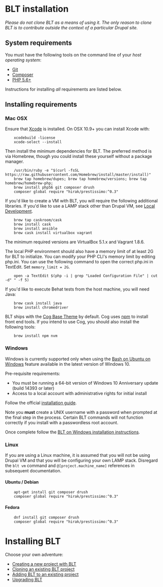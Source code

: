 # BLT installation

*Please do not clone BLT as a means of using it. The only reason to clone BLT is to contribute outside the context of a particular Drupal site.*

## System requirements

You must have the following tools on the command line of your *host operating system*:

* [Git](https://git-scm.com/)
* [Composer](https://getcomposer.org/download/)
* [PHP 5.6+](http://php.net/manual/en/install.php)

Instructions for installing _all_ requirements are listed below.

## Installing requirements

### Mac OSX

Ensure that [Xcode](https://itunes.apple.com/us/app/xcode/id497799835?mt=12) is installed. On OSX 10.9+ you can install Xcode with:

        xcodebuild -license
        xcode-select --install

Then install the  minimum dependencies for BLT. The preferred method is via Homebrew, though you could install these yourself without a package manager.

        /usr/bin/ruby -e "$(curl -fsSL https://raw.githubusercontent.com/Homebrew/install/master/install)"
        brew tap homebrew/dupes; brew tap homebrew/versions; brew tap homebrew/homebrew-php;
        brew install php56 git composer drush
        composer global require "hirak/prestissimo:^0.3"

If you'd like to create a VM with BLT, you will require the following additional libraries. If you'd like to use a LAMP stack other than Drupal VM, see [Local Development](readme/local-development.md).

        brew tap caskroom/cask
        brew install cask
        brew install ansible
        brew cask install virtualbox vagrant

The minimum required versions are VirtualBox 5.1.x and Vagrant 1.8.6. 

The local PHP environment should also have a memory limit of at least 2G for BLT to initialize. You can modify your PHP CLI's memory limit by editing php.ini. You can use the following command to open the correct php.ini in TextEdit. Set `memory_limit = 2G`.

        open -a TextEdit $(php -i | grep "Loaded Configuration File" | cut -d" " -f 5)

If you'd like to execute Behat tests from the host machine, you will need Java:

        brew cask install java
        brew install chromedriver

BLT ships with the [Cog Base Theme](https://github.com/acquia-pso/cog) by default. Cog uses [npm](https://www.npmjs.com/) to install front end tools. If you intend to use Cog, you should also install the following tools:

        brew install npm nvm

### Windows

Windows is currently supported only when using the [Bash on Ubuntu on Windows](https://msdn.microsoft.com/en-us/commandline/wsl/about) feature available in the latest version of Windows 10.

Pre-requisite requirements:
  - You must be running a 64-bit version of Windows 10 Anniversary update (build 14393 or later)
  - Access to a local account with administrative rights for initial install

Follow the official [installation guide](https://msdn.microsoft.com/en-us/commandline/wsl/install_guide).

Note you **must** create a UNIX username with a password when prompted at the final step in the process. Certain BLT commands will not function correctly if you install with a passwordless root account.

Once complete follow the [BLT on Windows installation instructions](readme/windows-install.md).

### Linux

If you are using a Linux machine, it is assumed that you will not be using Drupal VM and that you will be configuring your own LAMP stack. Disregard the `blt vm` command and `@[project.machine_name]` references in subsequent documentation.

#### Ubuntu / Debian

        apt-get install git composer drush
        composer global require "hirak/prestissimo:^0.3"

#### Fedora

        dnf install git composer drush
        composer global require "hirak/prestissimo:^0.3"

# Installing BLT

Choose your own adventure:

* [Creating a new project with BLT](readme/creating-new-project.md)
* [Cloning an existing BLT project](readme/onboarding.md)
* [Adding BLT to an existing project](readme/adding-to-project.md)
* [Upgrading BLT](readme/updating-blt.md)
